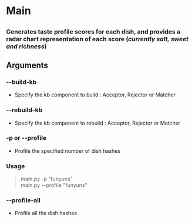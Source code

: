 # Main

##

### Generates taste profile scores for each dish, and provides a radar chart representation of each score (*currently salt, sweet and richness*)

## Arguments

### --build-kb 
* Specify the kb component to build : Acceptor, Rejector or Matcher

### --rebuild-kb
* Specify the kb component to rebuild : Acceptor, Rejector or Matcher

### -p or --profile
* Profile the specified number of dish hashes

### Usage
  
> main.py -p "funyuns"  
> main.py --profile "funyuns"

### --profile-all
* Profile all the dish hashes

